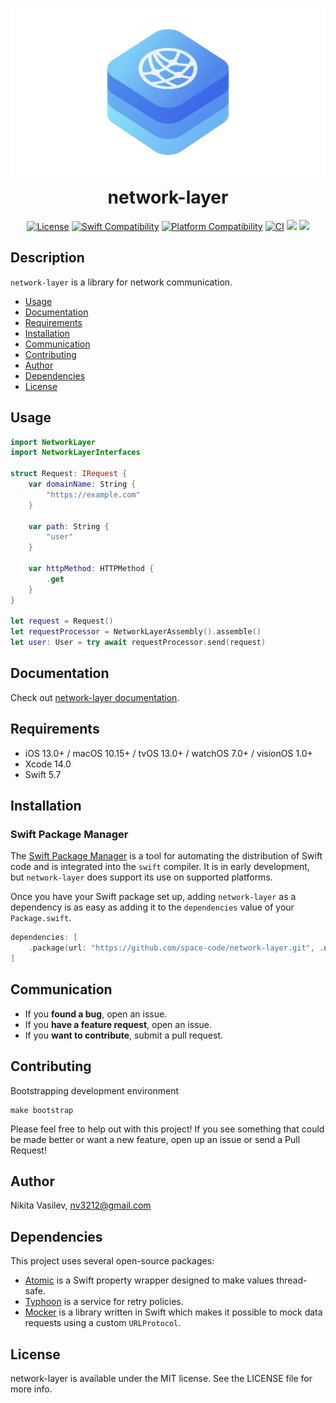 ![NetworkLayer: Network communication made easy](https://raw.githubusercontent.com/space-code/network-layer/dev/Resources/network-layer.png)

<h1 align="center" style="margin-top: 0px;">network-layer</h1>

<p align="center">
<a href="https://github.com/space-code/network-layer/blob/main/LICENSE"><img alt="License" src="https://img.shields.io/github/license/space-code/network-layer?style=flat"></a> 
<a href="https://swiftpackageindex.com/space-code/network-layer"><img alt="Swift Compatibility" src="https://img.shields.io/endpoint?url=https%3A%2F%2Fswiftpackageindex.com%2Fapi%2Fpackages%2Fspace-code%2Fnetwork-layer%2Fbadge%3Ftype%3Dswift-versions"/></a> 
<a href="https://swiftpackageindex.com/space-code/network-layer"><img alt="Platform Compatibility" src="https://img.shields.io/endpoint?url=https%3A%2F%2Fswiftpackageindex.com%2Fapi%2Fpackages%2Fspace-code%2Fnetwork-layer%2Fbadge%3Ftype%3Dplatforms"/></a> 
<a href="https://github.com/space-code/network-layer"><img alt="CI" src="https://github.com/space-code/network-layer/actions/workflows/ci.yml/badge.svg?branch=main"></a>
<a href="https://github.com/apple/swift-package-manager" alt="network-layer on Swift Package Manager" title="network-layer on Swift Package Manager"><img src="https://img.shields.io/badge/Swift%20Package%20Manager-compatible-brightgreen.svg" /></a>
<a href="https://codecov.io/gh/space-code/network-layer" > <img src="https://codecov.io/gh/space-code/network-layer/graph/badge.svg?token=lWsPUf5nPL"/></a>
</p>

## Description
`network-layer` is a library for network communication.

- [Usage](#usage)
- [Documentation](#documentation)
- [Requirements](#requirements)
- [Installation](#installation)
- [Communication](#communication)
- [Contributing](#contributing)
- [Author](#author)
- [Dependencies](#dependencies)
- [License](#license)

## Usage

```swift
import NetworkLayer
import NetworkLayerInterfaces

struct Request: IRequest {
    var domainName: String { 
        "https://example.com"
    }

    var path: String { 
        "user"
    }

    var httpMethod: HTTPMethod { 
        .get
    }
}

let request = Request()
let requestProcessor = NetworkLayerAssembly().assemble()
let user: User = try await requestProcessor.send(request)
```

## Documentation

Check out [network-layer documentation](https://github.com/space-code/network-layer/blob/main/Sources/NetworkLayer/NetworkLayer.docc/NetworkLayer.md).

## Requirements
- iOS 13.0+ / macOS 10.15+ / tvOS 13.0+ / watchOS 7.0+ / visionOS 1.0+
- Xcode 14.0
- Swift 5.7

## Installation
### Swift Package Manager

The [Swift Package Manager](https://swift.org/package-manager/) is a tool for automating the distribution of Swift code and is integrated into the `swift` compiler. It is in early development, but `network-layer` does support its use on supported platforms.

Once you have your Swift package set up, adding `network-layer` as a dependency is as easy as adding it to the `dependencies` value of your `Package.swift`.

```swift
dependencies: [
    .package(url: "https://github.com/space-code/network-layer.git", .upToNextMajor(from: "1.0.0"))
]
```

## Communication
- If you **found a bug**, open an issue.
- If you **have a feature request**, open an issue.
- If you **want to contribute**, submit a pull request.

## Contributing
Bootstrapping development environment

```
make bootstrap
```

Please feel free to help out with this project! If you see something that could be made better or want a new feature, open up an issue or send a Pull Request!

## Author
Nikita Vasilev, nv3212@gmail.com

## Dependencies
This project uses several open-source packages:

* [Atomic](https://github.com/space-code/atomic) is a Swift property wrapper designed to make values thread-safe.
* [Typhoon](https://github.com/space-code/typhoon) is a service for retry policies.
* [Mocker](https://github.com/WeTransfer/Mocker) is a library written in Swift which makes it possible to mock data requests using a custom `URLProtocol`.

## License
network-layer is available under the MIT license. See the LICENSE file for more info.
